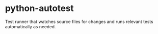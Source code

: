 python-autotest
===============

Test runner that watches source files for changes and runs relevant tests automatically as needed.

